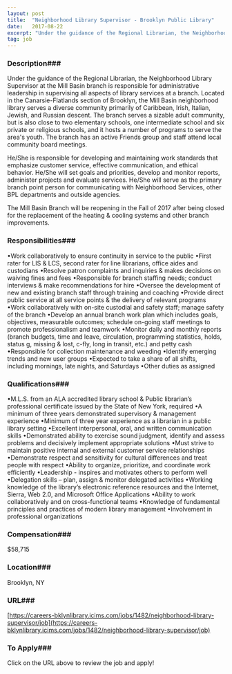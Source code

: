 ```yaml
---
layout: post
title:  "Neighborhood Library Supervisor - Brooklyn Public Library"
date:   2017-08-22
excerpt: "Under the guidance of the Regional Librarian, the Neighborhood Library Supervisor at the Mill Basin branch is responsible for administrative leadership in supervising all aspects of library services at a branch. Located in the Canarsie-Flatlands section of Brooklyn, the Mill Basin neighborhood library serves a diverse community primarily of Caribbean,..."
tag: job
---
```


### Description###

Under the guidance of the Regional Librarian, the Neighborhood Library Supervisor at the Mill Basin branch is responsible for administrative leadership in supervising all aspects of library services at a branch. Located in the Canarsie-Flatlands section of Brooklyn, the Mill Basin neighborhood library serves a diverse community primarily of Caribbean, Irish, Italian, Jewish, and Russian descent. The branch serves a sizable adult community, but is also close to two elementary schools, one intermediate school and six private or religious schools, and it hosts a number of programs to serve the area's youth.  The branch has an active Friends group and staff attend local community board meetings. 

He/She is responsible for developing and maintaining work standards that emphasize customer service, effective communication, and ethical behavior. He/She will set goals and priorities, develop and monitor reports, administer projects and evaluate services. He/She will serve as the primary branch point person for communicating with Neighborhood Services, other BPL departments and outside agencies. 

The Mill Basin Branch will be reopening in the Fall of 2017 after being closed for the replacement of the heating & cooling systems and other branch improvements.



### Responsibilities###

•Work collaboratively to ensure continuity in service to the public
•First rater for LIS & LCS, second rater for line librarians, office aides and custodians
•Resolve patron complaints and inquiries & makes decisions on waiving fines and fees
•Responsible for branch staffing needs; conduct interviews & make recommendations for hire
•Oversee the development of new and existing branch staff through training and coaching
•Provide direct public service at all service points & the delivery of relevant programs 
•Work collaboratively with on-site custodial and safety staff; manage safety of the branch 
•Develop an annual branch work plan which includes goals, objectives, measurable outcomes; schedule on-going staff meetings to promote professionalism and teamwork 
•Monitor daily and monthly reports (branch budgets, time and leave, circulation, programming statistics, holds, status g, missing & lost, c-fly, long in transit, etc.) and petty cash
•Responsible for collection maintenance and weeding
•Identify emerging trends and new user groups 
•Expected to take a share of all shifts, including mornings, late nights, and Saturdays
•Other duties as assigned



### Qualifications###

•M.L.S. from an ALA accredited library school & Public librarian’s professional certificate issued by the State of New York, required
•A minimum of three years demonstrated supervisory & management experience
•Minimum of three year experience as a librarian in a public library setting
•Excellent interpersonal, oral, and written communication skills 
•Demonstrated ability to exercise sound judgment, identify and assess problems and decisively implement appropriate solutions 
•Must strive to maintain positive internal and external customer service relationships
•Demonstrate respect and sensitivity for cultural differences and treat people with respect
•Ability to organize, prioritize, and coordinate work efficiently
•Leadership - inspires and motivates others to perform well 
•Delegation skills – plan, assign & monitor delegated activities
•Working knowledge of the library’s electronic reference resources and the Internet, Sierra, Web 2.0, and Microsoft Office Applications
•Ability to work collaboratively and on cross-functional teams 
•Knowledge of fundamental principles and practices of modern library management 
•Involvement in professional organizations 



### Compensation###

$58,715


### Location###

Brooklyn, NY


### URL###

[https://careers-bklynlibrary.icims.com/jobs/1482/neighborhood-library-supervisor/job](https://careers-bklynlibrary.icims.com/jobs/1482/neighborhood-library-supervisor/job)

### To Apply###

Click on the URL above to review the job and apply!





